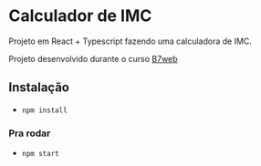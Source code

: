 # Calculador de IMC

Projeto em React + Typescript fazendo uma calculadora de IMC.

Projeto desenvolvido durante o curso [B7web](https://b7web.com.br)

## Instalação
- `npm install`

### Pra rodar
- `npm start`